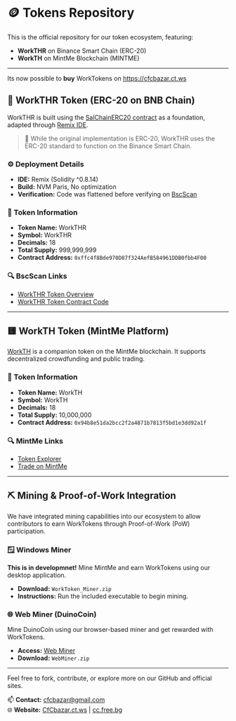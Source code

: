 # 🪙 Tokens Repository

This is the official repository for our token ecosystem, featuring:

- **WorkTHR** on Binance Smart Chain (ERC-20)
- **WorkTH** on MintMe Blockchain (MINTME)

---
Its now possible to **buy** WorkTokens on https://cfcbazar.ct.ws

## 🔷 WorkTHR Token (ERC-20 on BNB Chain)

WorkTHR is built using the [SalChainERC20 contract](https://github.com/ArakelTheDragon/https-github.com-ArakelTheDragon-Library_Other-SalChainERC20) as a foundation, adapted through [Remix IDE](https://remix.ethereum.org/). 

> 🧱 While the original implementation is ERC-20, WorkTHR uses the ERC-20 standard to function on the Binance Smart Chain.

### ⚙️ Deployment Details

- **IDE:** Remix (Solidity ^0.8.14)
- **Build:** NVM Paris, No optimization
- **Verification:** Code was flattened before verifying on [BscScan](https://bscscan.com/address/0xffc4f8Bde970D87f324AefB584961DDB0fbb4F00)

### 📄 Token Information

- **Token Name:** WorkTHR  
- **Symbol:** WorkTHR  
- **Decimals:** 18  
- **Total Supply:** 999,999,999  
- **Contract Address:** `0xffc4f8Bde970D87f324AefB584961DDB0fbb4F00`

### 🔍 BscScan Links

- [WorkTHR Token Overview](https://bscscan.com/address/0xffc4f8Bde970D87f324AefB584961DDB0fbb4F00)
- [WorkTHR Token Contract Code](https://bscscan.com/address/0xffc4f8Bde970D87f324AefB584961DDB0fbb4F00#code)

---

## 🟨 WorkTH Token (MintMe Platform)

[WorkTH](https://www.mintme.com/token/WorkTH) is a companion token on the MintMe blockchain. It supports decentralized crowdfunding and public trading.

### 📄 Token Information

- **Token Name:** WorkTH  
- **Symbol:** WorkTH  
- **Decimals:** 18  
- **Total Supply:** 10,000,000  
- **Contract Address:** `0x94b8e51da2bcc2f2a4871b7813f5bd1e3dd92a1f`

### 🔍 MintMe Links

- [Token Explorer](https://www.mintme.com/explorer/token/0x94b8e51da2bcc2f2a4871b7813f5bd1e3dd92a1f)  
- [Trade on MintMe](https://www.mintme.com/token/WorkTH/MINTME/trade)

---

## ⛏️ Mining & Proof-of-Work Integration

We have integrated mining capabilities into our ecosystem to allow contributors to earn WorkTokens through Proof-of-Work (PoW) participation.

### 🪟 Windows Miner

**This is in developmnet!** Mine MintMe and earn WorkTokens using our desktop application.

- **Download:** `WorkToken_Miner.zip`  
- **Instructions:** Run the included executable to begin mining.

### 🌐 Web Miner (DuinoCoin)

Mine DuinoCoin using our browser-based miner and get rewarded with WorkTokens.

- **Access:** [Web Miner](https://cc.free.bg/site/miner)  
- **Download:** `WebMiner.zip`

---

Feel free to fork, contribute, or explore more on our GitHub and official sites.

📫 **Contact:** cfcbazar@gmail.com  
🌐 **Website:** [CfCbazar.ct.ws](https://CfCbazar.ct.ws) | [cc.free.bg](https://cc.free.bg)
